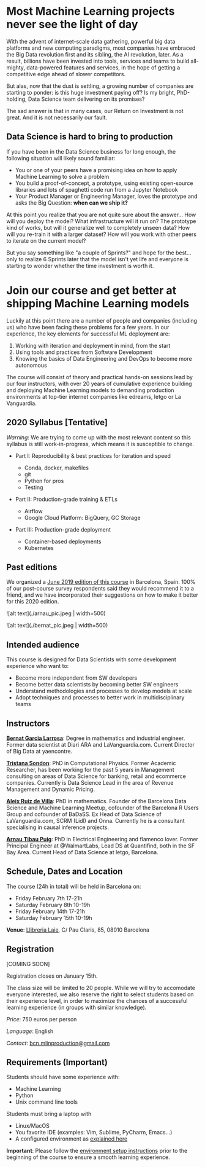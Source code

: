 # Most Machine Learning projects never see the light of day

With the advent of internet-scale data gathering, powerful big data platforms and new computing paradigms, 
most companies have embraced the Big Data revolution first and its sibling, the AI revolution, later.  As a result, 
billions have been invested into tools, services and teams to build all-mighty, data-powered 
features and services, in the hope of getting a competitive edge ahead of slower competitors. 

But alas, now that the dust is settling, a growing number of companies are starting to ponder: is 
this huge investment paying off? Is my bright, PhD-holding, Data Science team delivering on its promises?

The sad answer is that in many cases, our Return on Investment is not great. And it is not necessarily our fault.

## Data Science is hard to bring to production

If you have been in the Data Science business for long enough, the following situation will likely sound familiar:

* You or one of your peers have a promising idea on how to apply Machine Learning to solve a problem
* You build a proof-of-concept, a prototype, using existing open-source libraries and lots of spaghetti code
run from a Jupyter Notebook
* Your Product Manager or Engineering Manager, loves the prototype and asks the Big Question: **when can we ship it?**

At this point you realize that you are not quite sure about the answer... How will you deploy the model? 
What infrastructure will it run on? The prototype kind of works, but will it generalize well to completely unseen data? 
How will you re-train it with a larger dataset? How will you work with other peers to iterate on the current model?

But you say something like "a couple of Sprints?" and hope for the best... only to realize 6 Sprints later that
the model isn't yet life and everyone is starting to wonder whether the time investment is worth it.

# Join our course and get better at shipping Machine Learning models

Luckily at this point there are a number of people and companies (including us) who have been facing these problems
for a few years. In our experience, the key elements for successful ML deployment are:

1. Working with iteration and deployment in mind, from the start
2. Using tools and practices from Software Development
3. Knowing the basics of Data Engineering and DevOps to become more autonomous

The course will consist of theory and practical hands-on sessions lead by our four instructors, with over 20 years of
cumulative experience building and deploying Machine Learning models to demanding production environments at 
top-tier internet companies like edreams, letgo or La Vanguardia.

## 2020 Syllabus [Tentative]

*Warning*: We are trying to come up with the most relevant content so this syllabus is still work-in-progress, which means it is susceptible to change. 

* Part I: Reproducibility & best practices for iteration and speed		
	* Conda, docker, makefiles
	* git
	* Python for pros 
	* Testing
	
* Part II: Production-grade training & ETLs
	* Airflow
	* Google Cloud Platform: BigQuery, GC Storage

* Part III: Production-grade deployment	
	* Container-based deployments
	* Kubernetes

## Past editions

We organized a [June 2019 edition of this course](https://mlinproduction.github.io/2019/) in Barcelona, Spain. 
100% of our post-course survey respondents said they would recommend it to a friend, and we have incorporated their suggestions
on how to make it better for this 2020 edition.

![alt text](./arnau_pic.jpeg | width=500)

![alt text](./bernat_pic.jpeg | width=500)


## Intended audience

This course is designed for Data Scientists with some development experience who want to:
- Become more independent from SW developers
- Become better data scientists by becoming better SW engineers
- Understand methodologies and processes to develop models at scale
- Adopt techniques and processes to better work in multidisciplinary teams

## Instructors

[**Bernat Garcia Larrosa**](https://www.linkedin.com/in/bernat-garcia-larrosa-9322869b/): Degree in mathematics and industrial engineer. Former data scientist at Diari ARA and LaVanguardia.com. Current Director of Big Data at yaencontre.

[**Tristana Sondon**](https://www.linkedin.com/in/tristanasondon/):  PhD in Computational Physics. Former Academic Researcher, has been working for the past 5 years in Management consulting on areas of Data Science for
banking, retail and ecommerce companies. Currently is Data Science Lead in the area of Revenue Management and Dynamic Pricing.

[**Aleix Ruiz de Villa**](https://www.linkedin.com/in/aleixr/): PhD in mathematics. Founder of the Barcelona Data Science and Machine Learning Meetup, cofounder of the Barcelona R Users Group and cofounder of BaDaSS. Ex Head of Data Science of LaVanguardia.com, SCRM (Lidl) and Onna. Currently he is a consultant specialising in causal inference projects.

[**Arnau Tibau Puig**](https://www.linkedin.com/in/atibaup/): PhD in Electrical Engineering and flamenco lover. Former Principal Engineer at @WalmartLabs, Lead DS at Quantifind, both in the SF Bay Area. Current Head of Data Science at letgo, Barcelona.


## Schedule, Dates and Location

The course (24h in total) will be held in Barcelona on:
- Friday February 7th 17-21h
- Saturday February 8th 10-19h
- Friday February 14th 17-21h
- Saturday February 15th 10-19h

**Venue**: [Llibreria Laie](https://goo.gl/maps/bLJyseumEjuD5oaHA), C/ Pau Claris, 85, 08010 Barcelona

## Registration

[COMING SOON]

Registration closes on January 15th.

The class size will be limited to 20 people.  While we will try to accomodate everyone interested, we also
 reserve the right to select students based on their experience level,
in order to maximize the chances of a successful learning experience (in groups with similar knowledge). 

*Price*: 750 euros per person

*Language*: English

*Contact*: bcn.mlinproduction@gmail.com


## Requirements (Important)

Students should have some experience with:
- Machine Learning 
- Python
- Unix command line tools 

Students must bring a laptop with
- Linux/MacOS 
- You favorite IDE (examples: Vim, Sublime, PyCharm, Emacs...)
- A configured environment as [explained here](env_setup/index.md)

**Important**: Please follow the [environment setup instructions](env_setup/index.md)
prior to the beginning of the course to ensure a smooth learning experience.


